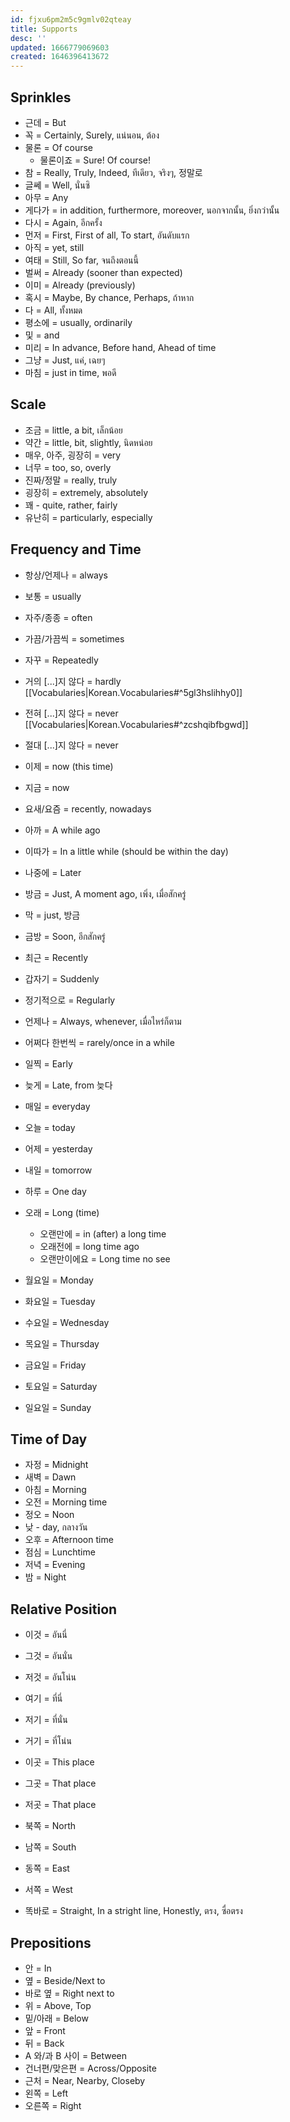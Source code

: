 ```yaml
---
id: fjxu6pm2m5c9gmlv02qteay
title: Supports
desc: ''
updated: 1666779069603
created: 1646396413672
---
```


## Sprinkles

- 근데 = But
- 꼭 = Certainly, Surely, แน่นอน, ต้อง
- 물론 = Of course
  - 물론이죠 = Sure! Of course!
- 참 = Really, Truly, Indeed, ทีเดียว, จริงๆ, 정말로
- 글쎄 = Well, นั่นซิ
- 아무 = Any
- 게다가 = in addition, furthermore, moreover, นอกจากนั้น, ยิ่งกว่านั้น
- 다시 = Again, อีกครั้ง
- 먼저 = First, First of all, To start, อันดับแรก
- 아직 = yet, still
- 여태 = Still, So far, จนถึงตอนนี้
- 벌써 = Already (sooner than expected)
- 이미 = Already (previously)
- 혹시 = Maybe, By chance, Perhaps, ถ้าหาก
- 다 = All, ทั้งหมด
- 평소에 = usually, ordinarily
- 및 = and
- 미리 = In advance, Before hand, Ahead of time
- 그냥 = Just, แค่, เฉยๆ
- 마침 = just in time, พอดี

## Scale

- 조금 = little, a bit, เล็กน้อย
- 약간 = little, bit, slightly, นิดหน่อย
- 매우, 아주, 굉장히 = very
- 너무 = too, so, overly
- 진짜/정말 = really, truly
- 굉장히 = extremely, absolutely
- 꽤 - quite, rather, fairly
- 유난히 = particularly, especially

## Frequency and Time

- 항상/언제나 = always
- 보통 = usually
- 자주/종종 = often
- 가끔/가끔씩 = sometimes
- 자꾸 = Repeatedly
- 거의 [...]지 않다 = hardly [[Vocabularies|Korean.Vocabularies#^5gl3hslihhy0]]
- 전혀 [...]지 않다 = never [[Vocabularies|Korean.Vocabularies#^zcshqibfbgwd]]
- 절대 [...]지 않다 = never

- 이제 = now (this time)
- 지금 = now
- 요새/요즘 = recently, nowadays
- 아까 = A while ago
- 이따가 = In a little while (should be within the day)
- 나중에 = Later
- 방금 = Just, A moment ago, เพิ่ง, เมื่อสักครู่
- 막 = just, 방금
- 금방 = Soon, อีกสักครู่
- 최근 = Recently
- 갑자기 = Suddenly
- 정기적으로 = Regularly
- 언제나 = Always, whenever, เมื่อไหร่ก็ตาม
- 어쩌다 한번씩 = rarely/once in a while
- 일찍 = Early
- 늦게 = Late, from 늦다

- 매일 = everyday
- 오늘 = today
- 어제 = yesterday
- 내일 = tomorrow
- 하루 = One day

- 오래 = Long (time)
  - 오랜만에 = in (after) a long time
  - 오래전에 = long time ago
  - 오랜만이에요 = Long time no see

- 월요일 = Monday
- 화요일 = Tuesday
- 수요일 = Wednesday
- 목요일 = Thursday
- 금요일 = Friday
- 토요일 = Saturday
- 일요일 = Sunday

## Time of Day

- 자정 = Midnight
- 새벽 = Dawn
- 아침 = Morning
- 오전 = Morning time
- 정오 = Noon
- 낮 - day, กลางวัน
- 오후 = Afternoon time
- 점심 = Lunchtime
- 저녁 = Evening
- 밤 = Night

## Relative Position

- 이것 = อันนี่
- 그것 = อันนั่น
- 저것 = อันโน่น

- 여기 = ที่นี่
- 저기 = ที่นั่น
- 거기 = ที่โน่น
  
- 이곳 = This place
- 그곳 = That place
- 저곳 = That place

- 북쪽 = North
- 남쪽 = South
- 동쪽 = East
- 서쪽 = West
- 똑바로 = Straight, In a stright line, Honestly, ตรง, ซื่อตรง

## Prepositions

- 안 = In
- 옆 = Beside/Next to  
- 바로 옆 = Right next to
- 위 = Above, Top
- 밑/아래 = Below
- 앞 = Front
- 뒤 = Back
- A 와/과 B 사이 = Between
- 건너편/맞은편 = Across/Opposite
- 근처 = Near, Nearby, Closeby
- 왼쪽 = Left
- 오른쪽 = Right
